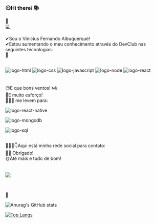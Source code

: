 ### 😉Hi there❕ 📚

📝<br>💻


✔Sou o Vinicius Fernando Albuquerque! <br>
✔Estou aumentando o meu conhecimento através do DevClub nas seguintes tecnologias:
<br>
👀
<div style="display: inline_block"><br>
<img src="https://img.shields.io/badge/HTML5-E34F26?style=for-the-badge&logo=html5&logoColor=white" alt="logo-html" />

<img src="https://img.shields.io/badge/CSS3-1572B6?style=for-the-badge&logo=css3&logoColor=white" alt="logo-css" />

<img src="https://img.shields.io/badge/JavaScript-F7DF1E?style=for-the-badge&logo=javascript&logoColor=black" alt="logo-javascript" />

<img src="https://img.shields.io/badge/Node.js-43853D?style=for-the-badge&logo=node.js&logoColor=white" alt="logo-node" />
   
<img src="https://img.shields.io/badge/React-20232A?style=for-the-badge&logo=react&logoColor=61DAFB" alt="logo-react" />   
<div/>
<br>



<p>😏E que bons ventos! 🌀⛵<br>📖E muito esforço! <br>
   👨🏽‍💻 me levem para:</p>





<img src="https://img.shields.io/badge/React_Native-20232A?style=for-the-badge&logo=react&logoColor=61DAFB" alt="logo-react-native" /> <br>

<img src="https://img.shields.io/badge/MongoDB-4EA94B?style=for-the-badge&logo=mongodb&logoColor=white" alt="logo-mongodb" /> <br>

<img src="https://img.shields.io/badge/PostgreSQL-316192?style=for-the-badge&logo=postgresql&logoColor=white" alt="logo-sql" />
<br>

##

🙋🏽‍♂️👇Aqui está minha rede social para contato:<br> 🤝🏽 Obrigado!<br> 🌞Até mais e tudo de bom!<br>
<br>
<br>
   <a href="https://www.linkedin.com/in/vinicius-fernando-albuquerque" target=”_blank” rel=”noopener”>
   <img src="https://img.shields.io/badge/-LinkedIn-%230077B5?style=for-the-badge&logo=linkedin&logoColor=white" target="_blank"></a>
   
##

  
<br>🎯
<br>

![Anurag's GitHub stats](https://github-readme-stats.vercel.app/api?username=ViniFerAlbuquerque&show_icons=true&theme=default)
<br>


[![Top Langs](https://github-readme-stats.vercel.app/api/top-langs/?username=ViniFerAlbuquerque)](https://github.com/anuraghazra/github-readme-stats)


<!--
**ViniFerAlbuquerque/ViniFerAlbuquerque** is a ✨ _special_ ✨ repository because its `README.md` (this file) appears on your GitHub profile.

Here are some ideas to get you started:

- 🔭 I’m currently working on ...
- 🌱 I’m currently learning ...
- 👯 I’m looking to collaborate on ...
- 🤔 I’m looking for help with ...
- 💬 Ask me about ...
- 📫 How to reach me: ...
- 😄 Pronouns: ...
- ⚡ Fun fact: ...
-->
